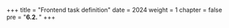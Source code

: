 +++
title = "Frontend task definition"
date = 2024
weight = 1
chapter = false
pre = "<b>6.2. </b>"
+++
